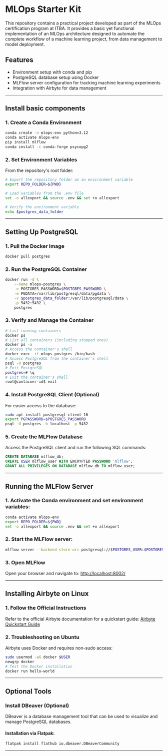 # MLOps Starter Kit

This repository contains a practical project developed as part of the MLOps certification program at ITBA. It provides a basic yet functional implementation of an MLOps architecture designed to automate the complete workflow of a machine learning project, from data management to model deployment.

## Features
- Environment setup with    conda and pip
- PostgreSQL database setup using Docker
- MLFlow server configuration for tracking machine learning experiments
- Integration with Airbyte for data management

---

## Install basic components

### 1. Create a Conda Environment

```bash
conda create -n mlops-env python=3.12
conda activate mlops-env
pip install mlflow
conda install -c conda-forge psycopg2
```

### 2. Set Environment Variables
From the repository's root folder:

```bash
# Export the repository folder as an environment variable
export REPO_FOLDER=${PWD}

# Load variables from the .env file
set -o allexport && source .env && set +o allexport

# Verify the environment variable
echo $postgres_data_folder
```

---

## Setting Up PostgreSQL

### 1. Pull the Docker Image

```bash
docker pull postgres
```

### 2. Run the PostgreSQL Container

```bash
docker run -d \
    --name mlops-postgres \
    -e POSTGRES_PASSWORD=$POSTGRES_PASSWORD \
    -e PGDATA=/var/lib/postgresql/data/pgdata \
    -v $postgres_data_folder:/var/lib/postgresql/data \
    -p 5432:5432 \
    postgres
```

### 3. Verify and Manage the Container

```bash
# List running containers
docker ps
# List all containers (including stopped ones)
docker ps -a
# Access the container's shell
docker exec -it mlops-postgres /bin/bash
# Access PostgreSQL from the container's shell
psql -U postgres
# Exit PostgreSQL
postgres=# \q
# Exit the container's shell
root@container-id$ exit
```

### 4. Install PostgreSQL Client (Optional)
For easier access to the database:

```bash
sudo apt install postgresql-client-16
export PGPASSWORD=$POSTGRES_PASSWORD
psql -U postgres -h localhost -p 5432
```

### 5. Create the MLFlow Database
Access the PostgreSQL client and run the following SQL commands:

```sql
CREATE DATABASE mlflow_db;
CREATE USER mlflow_user WITH ENCRYPTED PASSWORD 'mlflow';
GRANT ALL PRIVILEGES ON DATABASE mlflow_db TO mlflow_user;
```

---

## Running the MLFlow Server

### 1. Activate the Conda environment and set environment variables:

```bash
conda activate mlops-env
export REPO_FOLDER=${PWD}
set -o allexport && source .env && set +o allexport
```

### 2. Start the MLFlow server:

```bash
mlflow server --backend-store-uri postgresql://$POSTGRES_USER:$POSTGRES_PASSWORD@$POSTGRES_HOST/$MLFLOW_POSTGRES_DB --default-artifact-root $MLFLOW_ARTIFACTS_PATH -h 0.0.0.0 -p 8002
```

### 3. Open MLFlow

Open your browser and navigate to: [http://localhost:8002/](http://localhost:8002/)

---

## Installing Airbyte on Linux

### 1. Follow the Official Instructions
Refer to the official Airbyte documentation for a quickstart guide: [Airbyte Quickstart Guide](https://docs.airbyte.com/using-airbyte/getting-started/oss-quickstart)

### 2. Troubleshooting on Ubuntu
Airbyte uses Docker and requires non-sudo access:

```bash
sudo usermod -aG docker $USER
newgrp docker
# Test the Docker installation
docker run hello-world
```

---

## Optional Tools

### Install DBeaver (Optional)
DBeaver is a database management tool that can be used to visualize and manage PostgreSQL databases.

#### Installation via Flatpak:

```bash
flatpak install flathub io.dbeaver.DBeaverCommunity
```

---